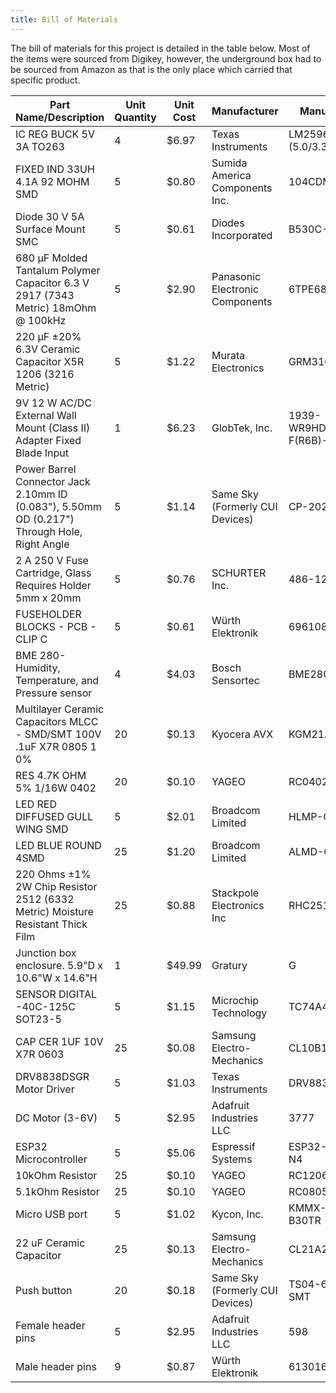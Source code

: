 ```yaml
---
title: Bill of Materials
---
```


The bill of materials for this project is detailed in the table below. Most of the items were sourced from Digikey, however, the underground box had to be sourced from Amazon as that is the only place which carried that specific product. 

| Part Name/Description                                                                        | Unit Quantity | Unit Cost | Manufacturer                    | Manufacturer Part #         | Vendor             |  Total Cost  | Order Total |
|----------------------------------------------------------------------------------------------|---------------|-----------|---------------------------------|-----------------------------|--------------------|--------------|-------------|
| IC REG BUCK 5V 3A TO263                                                                      | 4             | $6.97     | Texas Instruments               | LM2596S-(5.0/3.3V)/NOPB     | Digikey            |  $27.88      |  $299.55    |
| FIXED IND 33UH 4.1A 92 MOHM SMD                                                              | 5             | $0.80     | Sumida America Components Inc.  | 104CDMCCDS-330MC            | Digikey            |  $4.00       |             |
| Diode 30 V 5A Surface Mount SMC                                                              | 5             | $0.61     | Diodes Incorporated             | B530C-13-F                  | Digikey            |  $3.05       |             |
| 680 µF Molded Tantalum Polymer Capacitor 6.3 V 2917 (7343 Metric) 18mOhm @ 100kHz            | 5             | $2.90     | Panasonic Electronic Components | 6TPE680MI                   | Digikey            |  $14.50      |             |
| 220 µF ±20% 6.3V Ceramic Capacitor X5R 1206 (3216 Metric)                                    | 5             | $1.22     | Murata Electronics              | GRM31CR60J227ME11L          | Digikey            |  $6.10       |             |
| 9V 12 W AC/DC External Wall Mount (Class II) Adapter Fixed Blade Input                       | 1             | $6.23     | GlobTek, Inc.                   | 1939-WR9HD1333CCP-F(R6B)-ND | Digikey            |  $6.23       |             |
| Power Barrel Connector Jack 2.10mm ID (0.083"), 5.50mm OD (0.217") Through Hole, Right Angle | 5             | $1.14     | Same Sky (Formerly CUI Devices) | CP-202AH-ND                 | Digikey            |  $5.70       |             |
| 2 A 250 V Fuse Cartridge, Glass Requires Holder 5mm x 20mm                                   | 5             | $0.76     | SCHURTER Inc.                   | 486-1219-ND                 | Digikey            |  $3.80       |             |
| FUSEHOLDER BLOCKS - PCB - CLIP C                                                             | 5             | $0.61     | Würth Elektronik                | 696108003002                | Digikey            |  $3.05       |             |
| BME 280- Humidity, Temperature, and Pressure sensor                                          | 4             | $4.03     | Bosch Sensortec                 | BME280                      | Digikey            |  $16.12      |             |
| Multilayer Ceramic Capacitors MLCC - SMD/SMT 100V .1uF X7R 0805 1 0%                         | 20            | $0.13     | Kyocera AVX                     | KGM21AR72A104KU             | Mouser Electronics |  $2.60       |             |
| RES 4.7K OHM 5% 1/16W 0402                                                                   | 20            | $0.10     | YAGEO                           | RC0402JR-074K7L             | Digikey            |  $2.00       |             |
| LED RED DIFFUSED GULL WING SMD                                                               | 5             | $2.01     | Broadcom Limited                | HLMP-Q150-F0011             | Digikey            |  $10.05      |             |
| LED BLUE ROUND 4SMD                                                                          | 25            | $1.20     | Broadcom Limited                | ALMD-CB1E-VW002             | Digikey            |  $30.00      |             |
| 220 Ohms ±1% 2W Chip Resistor 2512 (6332 Metric) Moisture Resistant Thick Film               | 25            | $0.88     | Stackpole Electronics Inc       | RHC2512FT220R               | Digikey            |  $22.00      |             |
| Junction box enclosure.  5.9"D x 10.6"W x 14.6"H                                             | 1             | $49.99    | Gratury                         | G                           | Amazon             |  $49.99      |             |
| SENSOR DIGITAL -40C-125C SOT23-5                                                             | 5             | $1.15     | Microchip Technology            | TC74A4-3.3VCTTR             | Digikey            |  $5.75       |             |
| CAP CER 1UF 10V X7R 0603                                                                     | 25            | $0.08     | Samsung Electro-Mechanics       | CL10B105KP8NNNC             | Digikey            |  $2.00       |             |
|  DRV8838DSGR Motor Driver                                                                    | 5             | $1.03     | Texas Instruments               | DRV8838DSGR                 | Digikey            |  $5.15       |             |
| DC Motor (3-6V)                                                                              | 5             | $2.95     | Adafruit Industries LLC         | 3777                        | Digikey            |  $14.75      |             |
| ESP32 Microcontroller                                                                        | 5             | $5.06     | Espressif Systems               | ESP32-S3-WROOM-1-N4         | Digikey            |  $25.30      |             |
| 10kOhm Resistor                                                                              | 25            | $0.10     | YAGEO                           | RC1206FR-1310KL             | Digikey            |  $2.50       |             |
| 5.1kOhm Resistor                                                                             | 25            | $0.10     | YAGEO                           | RC0805JR-075K1L             | Digikey            |  $2.50       |             |
| Micro USB port                                                                               | 5             | $1.02     | Kycon, Inc.                     | KMMX-BSMT35S-B30TR          | Digikey            |  $5.10       |             |
| 22 uF Ceramic Capacitor                                                                      | 25            | $0.13     | Samsung Electro-Mechanics       | CL21A226KQCLRNC             | Digikey            |  $3.25       |             |
| Push button                                                                                  | 20            | $0.18     | Same Sky (Formerly CUI Devices) | TS04-66-50-BK-160-SMT       | Digikey            |  $3.60       |             |
| Female header pins                                                                           | 5             | $2.95     | Adafruit Industries LLC         | 598                         | Digikey            |  $14.75      |             |
| Male header pins                                                                             | 9             | $0.87     | Würth Elektronik                | 61301611121                 | Digikey            |  $7.83       |
